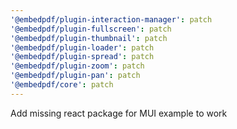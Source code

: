```yaml
---
'@embedpdf/plugin-interaction-manager': patch
'@embedpdf/plugin-fullscreen': patch
'@embedpdf/plugin-thumbnail': patch
'@embedpdf/plugin-loader': patch
'@embedpdf/plugin-spread': patch
'@embedpdf/plugin-zoom': patch
'@embedpdf/plugin-pan': patch
'@embedpdf/core': patch
---
```


Add missing react package for MUI example to work
